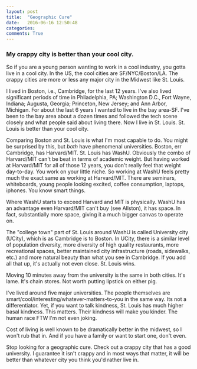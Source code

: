 ```yaml
---
layout: post
title:  "Geographic Cure"
date:   2016-06-16 12:50:48
categories:
comments: True
---
```



### My crappy city is better than your cool city.

So if you are a young person wanting to work in a cool industry, you gotta live in a cool city. In the US, the cool cities are SF/NYC/Boston/LA. The crappy cities are more or less any major city in the Midwest like St. Louis. 

I lived in Boston, i.e., Cambridge, for the last 12 years. I've also lived significant periods of time in Philadelphia, PA; Washington D.C., Fort Wayne, Indiana; Augusta, Georgia; Princeton, New Jersey; and Ann Arbor, Michigan. For about the last 6 years I wanted to live in the bay area-SF. I've been to the bay area about a dozen times and followed the tech scene closely and what people said about living there. Now I live in St. Louis. St. Louis is better than your cool city.

Comparing Boston and St. Louis is what I'm most capable to do. You might be surprised by this, but *both* have phenomenal universities. Boston, err Cambridge, has Harvard/MIT. St. Louis has WashU. Obviously the combo of Harvard/MIT can't be beat in terms of academic weight. But having worked at Harvard/MIT for all of those 12 years, you don't really feel that weight day-to-day. You work on your little niche. So working at WashU feels pretty much the exact same as working at Harvard/MIT. There are seminars, whiteboards, young people looking excited, coffee consumption, laptops, iphones. You know smart things.

Where WashU starts to exceed Harvard and MIT is physically. WashU has an advantage even Harvard/MIT can't buy (see Allston), it has space. In fact, substantially more space, giving it a much bigger canvas to operate on.

The "college town" part of St. Louis around WashU is called University city (UCity), which is as Cambridge is to Boston. In UCity, there is a similar level of population diversity, more diversity of high quality restaurants, more recreational spaces, better maintained city infrastructure (roads, sidewalks, etc.) and more natural beauty than what you see in Cambridge. If you add all that up, it's actually not even close. St. Louis wins.

Moving 10 minutes away from the university is the same in both cities. It's lame. It's chain stores. Not worth putting lipstick on either pig.

I've lived around five major universities. The people themselves are smart/cool/interesting/whatever-matters-to-you in the same way. Its not a differentiator. Yet, if you want to talk kindness, St. Louis has much higher basal kindness. This matters. Their kindness will make you kinder. The human race FTW I'm not even joking. 

Cost of living is well known to be dramatically better in the midwest, so I won't rub that in. And if you have a family or want to start one, don't even. 

Stop looking for a geographic cure. Check out a crappy city that has a good university. I guarantee it isn't crappy and in most ways that matter, it will be better than whatever city you think you'd rather live in.







